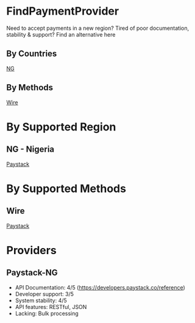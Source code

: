 # FindPaymentProvider
Need to accept payments in a new region? Tired of poor documentation, stability &amp; support? Find an alternative here

## By Countries
[NG](#by-supported-region)

## By Methods
[Wire](#by-supported-methods)


# By Supported Region
## NG - Nigeria
[Paystack](#paystack-ng)

# By Supported Methods
## Wire
[Paystack](#paystack-ng)

# Providers
## Paystack-NG
* API Documentation: 4/5 (https://developers.paystack.co/reference)
* Developer support: 3/5
* System stability: 4/5
* API features: RESTful, JSON
* Lacking: Bulk processing
